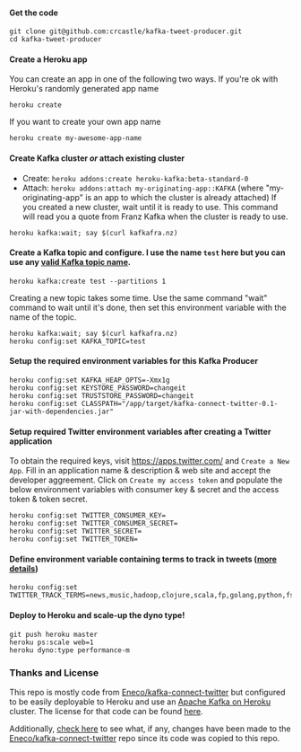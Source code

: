 #### Get the code
```
git clone git@github.com:crcastle/kafka-tweet-producer.git
cd kafka-tweet-producer
```

#### Create a Heroku app
You can create an app in one of the following two ways.  If you're ok with Heroku's randomly generated app name
```
heroku create
```

If you want to create your own app name
```
heroku create my-awesome-app-name
```

#### Create Kafka cluster *or* attach existing cluster
- Create: `heroku addons:create heroku-kafka:beta-standard-0`
- Attach: `heroku addons:attach my-originating-app::KAFKA` (where "my-originating-app" is an app to which the cluster is already attached)
If you created a new cluster, wait until it is ready to use.  This command will read you a quote from Franz Kafka when the cluster is ready to use.
```
heroku kafka:wait; say $(curl kafkafra.nz)
```

#### Create a Kafka topic and configure. I use the name `test` here but you can use any [valid Kafka topic name](https://github.com/apache/kafka/blob/trunk/core/src/main/scala/kafka/common/Topic.scala#L29-L31).
```
heroku kafka:create test --partitions 1
```
Creating a new topic takes some time.  Use the same command "wait" command to wait until it's done, then set this environment variable with the name of the topic.
```
heroku kafka:wait; say $(curl kafkafra.nz)
heroku config:set KAFKA_TOPIC=test
```

#### Setup the required environment variables for this Kafka Producer
```
heroku config:set KAFKA_HEAP_OPTS=-Xmx1g
heroku config:set KEYSTORE_PASSWORD=changeit
heroku config:set TRUSTSTORE_PASSWORD=changeit
heroku config:set CLASSPATH="/app/target/kafka-connect-twitter-0.1-jar-with-dependencies.jar"
```

#### Setup required Twitter environment variables after creating a Twitter application
To obtain the required keys, visit https://apps.twitter.com/ and `Create a New App`. Fill in an application name & description & web site and accept the developer aggreement. Click on `Create my access token` and populate the below environment variables with consumer key & secret and the access token & token secret.
```
heroku config:set TWITTER_CONSUMER_KEY=
heroku config:set TWITTER_CONSUMER_SECRET=
heroku config:set TWITTER_SECRET=
heroku config:set TWITTER_TOKEN=
```

#### Define environment variable containing terms to track in tweets ([more details](https://dev.twitter.com/streaming/overview/request-parameters#track))
```
heroku config:set TWITTER_TRACK_TERMS=news,music,hadoop,clojure,scala,fp,golang,python,fsharp,cpp,java
```

#### Deploy to Heroku and scale-up the dyno type!
```
git push heroku master
heroku ps:scale web=1
heroku dyno:type performance-m
```

### Thanks and License
This repo is mostly code from [Eneco/kafka-connect-twitter](https://github.com/Eneco/kafka-connect-twitter) but configured to be easily deployable to Heroku and use an [Apache Kafka on Heroku](https://heroku.com/kafka) cluster.  The license for that code can be found [here](https://github.com/Eneco/kafka-connect-twitter/blob/develop/LICENSE).

Additionally, [check here](https://github.com/Eneco/kafka-connect-twitter/compare/217b89cba3d90b9c6335672597fc828ff2e0c334...HEAD) to see what, if any, changes have been made to the [Eneco/kafka-connect-twitter](https://github.com/Eneco/kafka-connect-twitter) repo since its code was copied to this repo.
